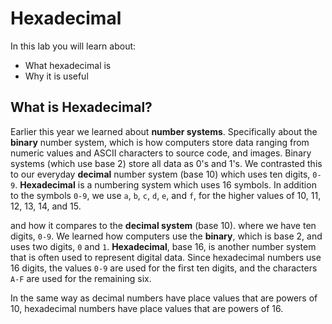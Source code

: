 # Hexadecimal

In this lab you will learn about:

- What hexadecimal is
- Why it is useful

## What is Hexadecimal?

Earlier this year we learned about **number systems**. Specifically about the **binary** number system, which is how computers store data ranging from numeric values and ASCII characters to source code, and images. Binary systems (which use base 2) store all data as 0's and 1's. We contrasted this to our everyday **decimal** number system (base 10) which uses ten digits, `0-9`. **Hexadecimal** is a numbering system which uses 16 symbols. In addition to the symbols `0-9`, we use `a`, `b`, `c`, `d`, `e`, and `f`, for the higher values of 10, 11, 12, 13, 14, and 15.


and how it compares to the **decimal system** (base 10).  where we have ten digits, `0-9`. We learned how computers use the **binary**, which is base 2, and uses two digits, `0` and `1`. **Hexadecimal**, base 16, is another number system that is often used to represent digital data. Since hexadecimal numbers use 16 digits, the values `0-9` are used for the first ten digits, and the characters `A-F` are used for the remaining six.

In the same way as decimal numbers have place values that are powers of 10, hexadecimal numbers have place values that are powers of 16. 


